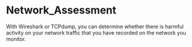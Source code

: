 # Network_Assessment
With Wireshark or TCPdump, you can determine whether there is harmful activity on your network traffic that you have recorded on the network you monitor.
